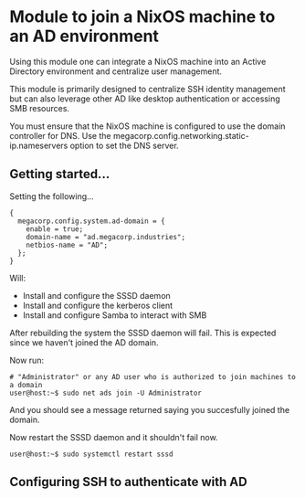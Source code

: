 # Module to join a NixOS machine to an AD environment
Using this module one can integrate a NixOS machine into an Active Directory environment and centralize user management.

This module is primarily designed to centralize SSH identity management but can also leverage other AD like desktop authentication or accessing SMB resources.

You must ensure that the NixOS machine is configured to use the domain controller for DNS. Use the megacorp.config.networking.static-ip.nameservers option to set the DNS server.

## Getting started...
Setting the following...
```
{
  megacorp.config.system.ad-domain = {
    enable = true;
    domain-name = "ad.megacorp.industries";
    netbios-name = "AD";
  };
}
```
Will:
- Install and configure the SSSD daemon
- Install and configure the kerberos client
- Install and configure Samba to interact with SMB

After rebuilding the system the SSSD daemon will fail. This is expected since we haven't joined the AD domain.

Now run:
```console
# "Administrator" or any AD user who is authorized to join machines to a domain
user@host:~$ sudo net ads join -U Administrator
```

And you should see a message returned saying you succesfully joined the domain.

Now restart the SSSD daemon and it shouldn't fail now.
```console
user@host:~$ sudo systemctl restart sssd
```

## Configuring SSH to authenticate with AD
